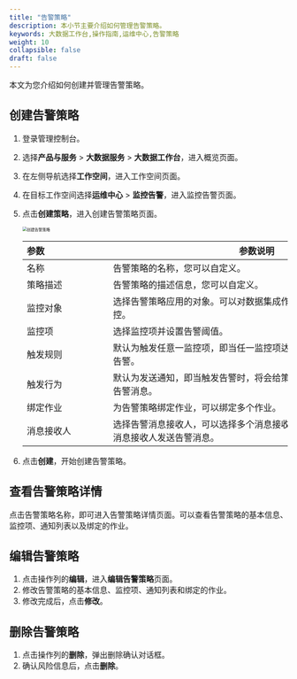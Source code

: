 ```yaml
---
title: "告警策略"
description: 本小节主要介绍如何管理告警策略。 
keywords: 大数据工作台,操作指南,运维中心,告警策略
weight: 10
collapsible: false
draft: false
---
```


本文为您介绍如何创建并管理告警策略。

## 创建告警策略

1. 登录管理控制台。
2. 选择**产品与服务** > **大数据服务** > **大数据工作台**，进入概览页面。
3. 在左侧导航选择**工作空间**，进入工作空间页面。
4. 在目标工作空间选择**运维中心** > **监控告警**，进入监控告警页面。
5. 点击**创建策略**，进入创建告警策略页面。

    <img src="/bigdata/dataomnis/_images/integration_job_realeased.png" alt="创建告警策略" style="zoom:50%;" />

    | <span style="display:inline-block;width:140px">参数</span>  | <span style="display:inline-block;width:520px">参数说明</span>  |
    | :------------- | ---------------------------------------------------------- |
    | 名称   | 告警策略的名称，您可以自定义。 |
    | 策略描述     | 告警策略的描述信息，您可以自定义。                            |
    | 监控对象     | 选择告警策略应用的对象。可以对数据集成作业和流式计算作业进行监控。                         |
    | 监控项     | 选择监控项并设置告警阈值。                         |
    | 触发规则     | 默认为触发任意一监控项，即当任一监控项达到设置的阈值时，将会触发告警。                       |
    | 触发行为     | 默认为发送通知，即当触发告警时，将会给策略中配置的消息接收人发送告警消息。                       |
    | 绑定作业     | 为告警策略绑定作业，可以绑定多个作业。                       |
    | 消息接收人     | 选择告警消息接收人，可以选择多个消息接收人。当触发告警时，将会给消息接收人发送告警消息。                       |  

6. 点击**创建**，开始创建告警策略。 

## 查看告警策略详情

点击告警策略名称，即可进入告警策略详情页面。可以查看告警策略的基本信息、监控项、通知列表以及绑定的作业。

## 编辑告警策略

1. 点击操作列的**编辑**，进入**编辑告警策略**页面。
2. 修改告警策略的基本信息、监控项、通知列表和绑定的作业。
3. 修改完成后，点击**修改**。

## 删除告警策略

1. 点击操作列的**删除**，弹出删除确认对话框。
2. 确认风险信息后，点击**删除**。